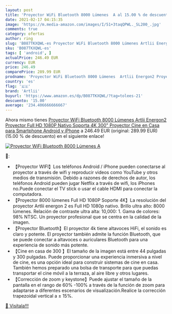 ```yaml
---
layout: post
title: 'Proyector WiFi Bluetooth 8000 Lúmenes  A al 15.00 % de descuento'
date: 2021-02-17 04:15:35
image: 'https://m.media-amazon.com/images/I/51+3taqQPWL._SL200_.jpg'
comments: true
category: ofertas
author: ring
slug: 'B087TKXQWL-es Proyector WiFi Bluetooth 8000 Lúmenes Artlii Energon2...'
sku: 'B087TKXQWL-es'
tags: [ 'android', ]
actualPrice: 246.49 EUR
currency: EUR
price: 246.49
comparePrice: 289.99 EUR
prodname: 'Proyector WiFi Bluetooth 8000 Lúmenes  Artlii Energon2 Proyector Full HD 1080P Nativo Soporta 4K  300" Proyector Cine en Casa  para Smartphone Android y iPhone'
country: 'es'
flag: '🇪🇸'
brand: 'Artlii'
buyurl: 'https://www.amazon.es/dp/B087TKXQWL/?tag=tolees-21'
descuento: '15.00'
average: '234.406666666667'
---
```


Ahora mismo tienes [Proyector WiFi Bluetooth 8000 Lúmenes  Artlii Energon2 Proyector Full HD 1080P Nativo Soporta 4K  300" Proyector Cine en Casa  para Smartphone Android y iPhone](https://www.amazon.es/dp/B087TKXQWL/?tag=tolees-21) a 246.49 EUR (original: 289.99 EUR) (15.00 %  de descuento) en el siguiente enlace!

[![Proyector WiFi Bluetooth 8000 Lúmenes  A](https://m.media-amazon.com/images/I/51+3taqQPWL._SL200_.jpg)](https://www.amazon.es/dp/B087TKXQWL/?tag=tolees-21)

🔎:

- 【Proyector WIFI】Los teléfonos Android / iPhone pueden conectarse al proyector a través de wifi y reproducir videos como YouTube y otros medios de transmisión. Debido a razones de derechos de autor, los teléfonos Android pueden jugar Netflix a través de wifi, los iPhones no.Puede conectar el TV stick o usar el cable HDMI para conectar la computadora.
- 【Proyector 8000 lúmenes Full HD 1080P Soporte 4K】La resolución del proyector Artlii energon 2 es Full HD 1080p nativo. Brillo ultra alto: 8000 lúmenes. Relación de contraste ultra alta: 10,000: 1. Gama de colores: 98% NTSC. Un proyector profesional que se centra en la calidad de la imagen.
- 【Proyector Bluetooth】El proyector 4k tiene altavoces HiFi, el sonido es claro y potente. El proyector también admite la función Bluetooth, que se puede conectar a altavoces o auriculares Bluetooth para una experiencia de sonido más potente.
- 【Cine en casa de 300 】El tamaño de la imagen está entre 44 pulgadas y 300 pulgadas. Puede proporcionar una experiencia inmersiva a nivel de cine, es una opción ideal para construir sistemas de cine en casa. También hemos preparado una bolsa de transporte para que puedas transportar el cine móvil a la terraza, al aire libre y otros lugares.
- 【Corrección de zoom y keystone】Puede ajustar el tamaño de la pantalla en el rango de 60% -100% a través de la función de zoom para adaptarse a diferentes escenarios de visualización.Realice la corrección trapezoidal vertical a ± 15%.

[🛒 Visítala!!!](https://www.amazon.es/dp/B087TKXQWL/?tag=tolees-21)
